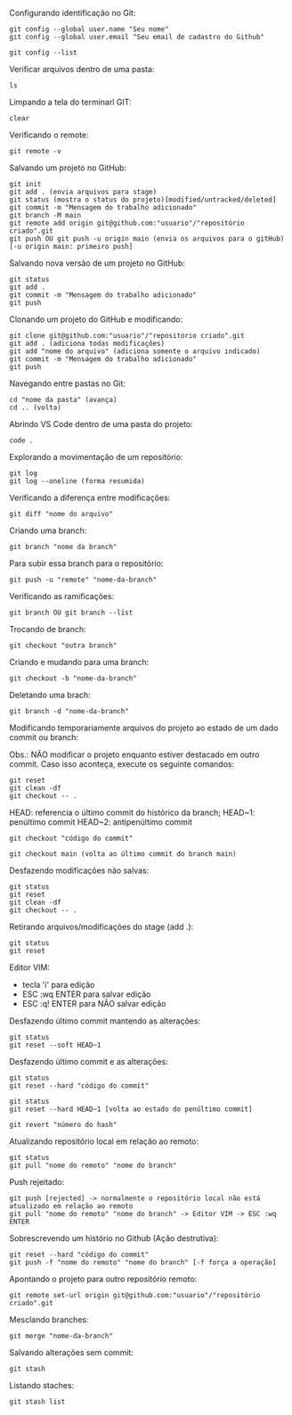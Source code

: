 Configurando identificação no Git:

```
git config --global user.name "Seu nome"
git config --global user.email "Seu email de cadastro do Github"

git config --list
```

Verificar arquivos dentro de uma pasta:

```
ls
```

Limpando a tela do terminarl GIT:

```
clear
```

Verificando o remote:

```
git remote -v
```

Salvando um projeto no GitHub:

```
git init 
git add . (envia arquivos para stage)
git status (mostra o status do projeto)[modified/untracked/deleted]
git commit -m "Mensagem do trabalho adicionado"
git branch -M main
git remote add origin git@github.com:"usuario"/"repositório criado".git
git push OU git push -u origin main (envia os arquivos para o gitHub)[-u origin main: primeiro push]
```

Salvando nova versão de um projeto no GitHub:

```
git status
git add .
git commit -m "Mensagem do trabalho adicionado"
git push
```

Clonando um projeto do GitHub e modificando:

```
git clone git@github.com:"usuario"/"repositório criado".git
git add . (adiciona todas modificações)
git add "nome do arquivo" (adiciona somente o arquivo indicado)
git commit -m "Mensagem do trabalho adicionado"
git push
```

Navegando entre pastas no Git:

```
cd "nome da pasta" (avança)
cd .. (volta)
```

Abrindo VS Code dentro de uma pasta do projeto:

```
code .
```

Explorando a movimentação de um repositório:

```
git log
git log --oneline (forma resumida)
```

Verificando a diferença entre modificações:

```
git diff "nome do arquivo"
```

Criando uma branch:

```
git branch "nome da branch"
```

Para subir essa branch para o repositório:

```
git push -u "remote" "nome-da-branch"
```

Verificando as ramificações:

```
git branch OU git branch --list
```

Trocando de branch:

```
git checkout "outra branch"
```

Criando e mudando para uma branch:

```
git checkout -b "nome-da-branch"
```

Deletando uma brach:

```
git branch -d "nome-da-branch"
```

Modificando temporariamente arquivos do projeto ao estado de um dado commit ou branch:

Obs.: NÃO modificar o projeto enquanto estiver destacado em outro commit.
Caso isso aconteça, execute os seguinte comandos:

```
git reset
git clean -df
git checkout -- .
```

HEAD: referencia o último commit do histórico da branch;
HEAD~1: penúltimo commit
HEAD~2: antipenúltimo commit

```
git checkout "código do commit"
```

```
git checkout main (volta ao último commit do branch main)
```

Desfazendo modificações não salvas:

```
git status
git reset
git clean -df
git checkout -- .
```

Retirando arquivos/modificações do stage (add .):

```
git status
git reset
```

Editor VIM:

- tecla 'i' para edição
- ESC :wq ENTER para salvar edição
- ESC :q! ENTER para NÃO salvar edição

Desfazendo último commit mantendo as alterações:

```
git status
git reset --soft HEAD~1
```

Desfazendo último commit e as alterações:

```
git status
git reset --hard "código do commit"
```

```
git status
git reset --hard HEAD~1 [volta ao estado do penúltimo commit]
```

```
git revert "número do hash"
```

Atualizando repositório local em relação ao remoto:

```
git status 
git pull "nome do remoto" "nome do branch"
```

Push rejeitado:

```
git push [rejected] -> normalmente o repositório local não está atualizado em relação ao remoto
git pull "nome do remoto" "nome do branch" -> Editor VIM -> ESC :wq ENTER
```

Sobrescrevendo um histório no Github (Ação destrutiva):

```
git reset --hard "código do commit"
git push -f "nome do remoto" "nome do branch" [-f força a operação]
```

Apontando o projeto para outro repositório remoto:

```
git remote set-url origin git@github.com:"usuario"/"repositório criado".git
```

Mesclando branches:

```
git merge "nome-da-branch"
```

Salvando alterações sem commit:

```
git stash
```

Listando staches:

```
git stash list
```





